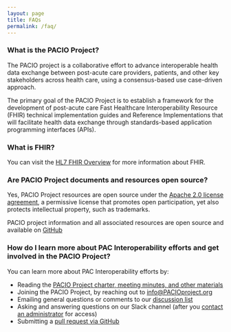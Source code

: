 ```yaml
---
layout: page
title: FAQs
permalink: /faq/
---
```


### What is the PACIO Project?
The PACIO project is a collaborative effort to advance interoperable health data exchange between post-acute care providers, patients, and other key stakeholders across health care, using a consensus-based use case-driven approach.

The primary goal of the PACIO Project is to establish a framework for the development of post-acute care Fast Healthcare Interoperability Resource (FHIR) technical implementation guides and Reference Implementations that will facilitate health data exchange through standards-based application programming interfaces (APIs).

### What is FHIR?
You can visit the [HL7 FHIR Overview](https://www.hl7.org/fhir/overview.html) for more information about FHIR.

### Are PACIO Project documents and resources open source?
Yes, PACIO Project resources are open source under the [Apache 2.0 license agreement](https://www.apache.org/licenses/LICENSE-2.0.html), a permissive license that promotes open participation, yet also protects intellectual property, such as trademarks.

PACIO project information and all associated resources are open source and available on [GitHub](https://github.com/paciowg)

### How do I learn more about PAC Interoperability efforts and get involved in the PACIO Project? 
You can learn more about PAC Interoperability efforts by:
- Reading the [PACIO Project charter, meeting minutes, and other materials](https://github.com/paciowg)
- Joining the PACIO Project, by reaching out to [info@PACIOproject.org](mailto:info@pacioproject.org)
- Emailing general questions or comments to our [discussion list](mailto:info@pacioproject.org)
- Asking and answering questions on our Slack channel (after you [contact an administrator](mailto:team@pacioproject.org?Subject=Slack%20Access%20for%20PACIO%20Project) for access)
- Submitting a [pull request via GitHub](https://github.com/paciowg/PACIO-Project/pulls)
